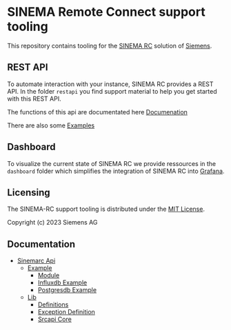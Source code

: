 # SINEMA Remote Connect support tooling

This repository contains tooling for the [SINEMA RC](https://www.siemens.com/global/en/products/automation/industrial-communication/industrial-remote-communication/remote-networks/sinema-remote-connect-access-service.html)
solution of [Siemens](https://www.siemens.com).

## REST API

To automate interaction with your instance, SINEMA RC provides a REST API.
In the folder ```restapi``` you find support material to help you get started
with this REST API.

The functions of this api are documentated here [Documenation](https://github.com/siemens/sinema-rc-tools/blob/main/sinemarc-api/docs/sinemarc_api/lib/srcapi_core.md)

There are also some [Examples](https://github.com/siemens/sinema-rc-tools/blob/main/sinemarc-api/docs/sinemarc_api/example/postgresDB_example.md)

## Dashboard

To visualize the current state of SINEMA RC we provide ressources in the
```dashboard``` folder which simplifies the integration of SINEMA RC
into [Grafana](https://grafana.com/).

## Licensing

The SINEMA-RC support tooling is distributed under the [MIT License](LICENSE).

Copyright (c) 2023 Siemens AG

## Documentation
- [Sinemarc Api](sinemarc-api/docs/sinemarc_api/index.md#sinemarc-api)
    - [Example](sinemarc-api/docs/sinemarc_api/example/index.md#example)
        - [Module](sinemarc-api/docs/sinemarc_api/example/module.md#module)
        - [Influxdb Example](sinemarc-api/docs/sinemarc_api/example/influxDB_example.md#influxdb-example)
        - [Postgresdb Example](sinemarc-api/docs/sinemarc_api/example/postgresDB_example.md#postgresdb-example)
    - [Lib](sinemarc-api/docs/sinemarc_api/lib/index.md#lib)
        - [Definitions](sinemarc-api/docs/sinemarc_api/lib/definitions.md#definitions)
        - [Exception Definition](sinemarc-api/docs/sinemarc_api/lib/exception_definition.md#exception-definition)
        - [Srcapi Core](sinemarc-api/docs/sinemarc_api/lib/srcapi_core.md#srcapi-core)

